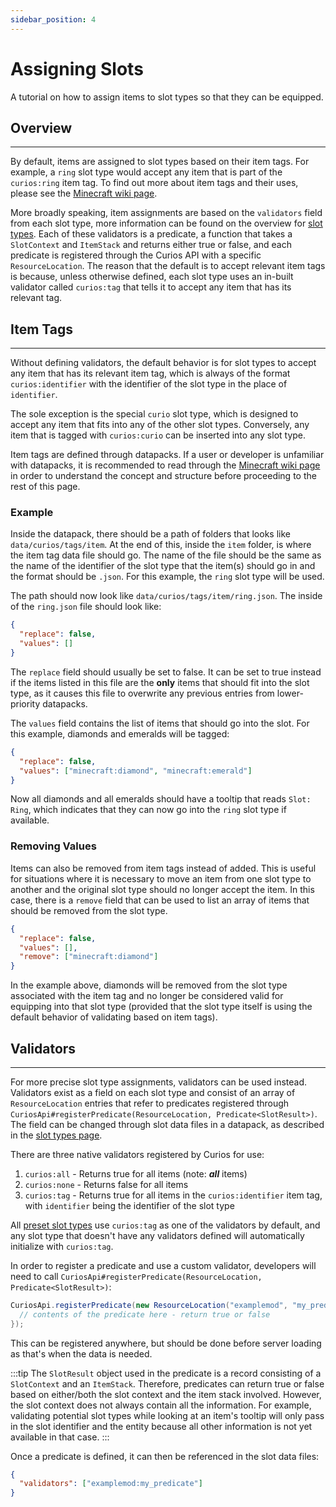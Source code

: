 ```yaml
---
sidebar_position: 4
---
```


# Assigning Slots

A tutorial on how to assign items to slot types so that they can be equipped.

## Overview
---
By default, items are assigned to slot types based on their item tags. For example, a `ring` slot type would accept any
item that is part of the `curios:ring` item tag. To find out more about item tags and their uses, please see the
[Minecraft wiki page](https://minecraft.wiki/w/Tag#Items).

More broadly speaking, item assignments are based on the `validators` field from each slot type, more information can be
found on the overview for [slot types](../slots/slot-register.md). Each of these validators is a predicate, a function
that takes a `SlotContext` and `ItemStack` and returns either true or false, and each predicate is registered through
the Curios API with a specific `ResourceLocation`. The reason that the default is to accept relevant item tags is
because, unless otherwise defined, each slot type uses an in-built validator called `curios:tag` that tells it to accept
any item that has its relevant tag.

## Item Tags
---
Without defining validators, the default behavior is for slot types to accept any item that has its relevant item tag,
which is always of the format `curios:identifier` with the identifier of the slot type in the place of `identifier`.

The sole exception is the special `curio` slot type, which is designed to accept any item that fits into any of the
other slot types. Conversely, any item that is tagged with `curios:curio` can be inserted into any slot type.

Item tags are defined through datapacks. If a user or developer is unfamiliar with datapacks, it is recommended to read
through the [Minecraft wiki page](https://minecraft.wiki/w/Data_pack) in order to understand the concept and structure
before proceeding to the rest of this page.

### Example

Inside the datapack, there should be a path of folders that looks like `data/curios/tags/item`. At the end of this,
inside the `item` folder, is where the item tag data file should go. The name of the file should be the same as the
name of the identifier of the slot type that the item(s) should go in and the format should be `.json`. For this
example, the `ring` slot type will be used.

The path should now look like `data/curios/tags/item/ring.json`. The inside of the `ring.json` file should look like:
```json
{
  "replace": false,
  "values": []
}
```

The `replace` field should usually be set to false. It can be set to true instead if the items listed in this file are
the **only** items that should fit into the slot type, as it causes this file to overwrite any previous entries from
lower-priority datapacks.

The `values` field contains the list of items that should go into the slot. For this example, diamonds and emeralds
will be tagged:

```json
{
  "replace": false,
  "values": ["minecraft:diamond", "minecraft:emerald"]
}
```

Now all diamonds and all emeralds should have a tooltip that reads `Slot: Ring`, which indicates that they can now go
into the `ring` slot type if available.

### Removing Values

Items can also be removed from item tags instead of added. This is useful for situations where it is necessary to move
an item from one slot type to another and the original slot type should no longer accept the item. In this case,
there is a `remove` field that can be used to list an array of items that should be removed from the slot type.

```json
{
  "replace": false,
  "values": [],
  "remove": ["minecraft:diamond"]
}
```

In the example above, diamonds will be removed from the slot type associated with the item tag and no longer be
considered valid for equipping into that slot type (provided that the slot type itself is using the default behavior of
validating based on item tags).

## Validators
---
For more precise slot type assignments, validators can be used instead. Validators exist as a field on each slot type
and consist of an array of `ResourceLocation` entries that refer to predicates registered through
`CuriosApi#registerPredicate(ResourceLocation, Predicate<SlotResult>)`. The field can be changed through slot data files
in a datapack, as described in the [slot types page](../slots/slot-register.md).

There are three native validators registered by Curios for use:

1. `curios:all` - Returns true for all items (note: ***all*** items)
2. `curios:none` - Returns false for all items
3. `curios:tag` - Returns true for all items in the `curios:identifier` item tag, with `identifier` being the identifier
of the slot type

All [preset slot types](../slots/preset-slots.md) use `curios:tag` as one of the validators by default, and any slot
type that doesn't have any validators defined will automatically initialize with `curios:tag`.

In order to register a predicate and use a custom validator, developers will need to call
`CuriosApi#registerPredicate(ResourceLocation, Predicate<SlotResult>)`:

```java
CuriosApi.registerPredicate(new ResourceLocation("examplemod", "my_predicate"), (slotResult) -> {
  // contents of the predicate here - return true or false    
});
```

This can be registered anywhere, but should be done before server loading as that's when the data is needed.

:::tip
The `SlotResult` object used in the predicate is a record consisting of a `SlotContext` and an `ItemStack`. Therefore,
predicates can return true or false based on either/both the slot context and the item stack involved. However, the
slot context does not always contain all the information. For example, validating potential slot types while looking
at an item's tooltip will only pass in the slot identifier and the entity because all other information is not yet
available in that case.
:::

Once a predicate is defined, it can then be referenced in the slot data files:

```json
{
  "validators": ["examplemod:my_predicate"]
}
```
